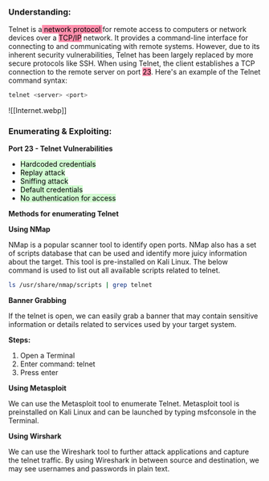 ### Understanding:
Telnet is a<mark style="background: #FF5582A6;"> network protocol </mark>for remote access to computers or network devices over a <mark style="background: #FF5582A6;">TCP/IP</mark> network. It provides a command-line interface for connecting to and communicating with remote systems. However, due to its inherent security vulnerabilities, Telnet has been largely replaced by more secure protocols like SSH. When using Telnet, the client establishes a TCP connection to the remote server on port <mark style="background: #FF5582A6;">23</mark>. Here's an example of the Telnet command syntax:
```bash
telnet <server> <port>
```
 
![[Internet.webp]]

### Enumerating & Exploiting:
**Port 23 - Telnet Vulnerabilities**

- <mark style="background: #BBFABBA6;">Hardcoded credentials</mark>
- <mark style="background: #BBFABBA6;">Replay attack</mark>
- <mark style="background: #BBFABBA6;">Sniffing attack</mark>
- <mark style="background: #BBFABBA6;">Default credentials</mark>
- <mark style="background: #BBFABBA6;">No authentication for access</mark>

**Methods for enumerating Telnet**

**Using NMap**

NMap is a popular scanner tool to identify open ports. NMap also has a set of scripts database that can be used and identify more juicy information about the target. This tool is pre-installed on Kali Linux. The below command is used to list out all available scripts related to telnet.
```bash
ls /usr/share/nmap/scripts | grep telnet
```
**Banner Grabbing**

If the telnet is open, we can easily grab a banner that may contain sensitive information or details related to services used by your target system.

**Steps:**

1. Open a Terminal
2. Enter command: telnet <target-IP> <target-port>
3. Press enter

**Using Metasploit**

We can use the Metasploit tool to enumerate Telnet. Metasploit tool is preinstalled on Kali Linux and can be launched by typing msfconsole in the Terminal.

**Using Wirshark**

We can use the Wireshark tool to further attack applications and capture the telnet traffic. By using Wireshark in between source and destination, we may see usernames and passwords in plain text.